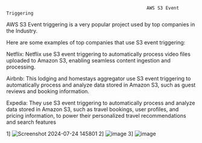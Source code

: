                                                         AWS S3 Event Triggering

AWS S3 Event triggering is a very popular project used by top companies in the Industry.

Here are some examples of top companies that use S3 event triggering:

Netflix: Netflix use S3 event triggering to automatically process video files uploaded to Amazon S3, enabling seamless content ingestion and processing.

Airbnb: This lodging and homestays aggregator use S3 event triggering to automatically process and analyze data stored in Amazon S3, such as guest reviews and booking information.

Expedia: They use S3 event triggering to automatically process and analyze data stored in Amazon S3, such as travel bookings, user profiles, and pricing information, to power their personalized travel recommendations and search features

1]
![Screenshot 2024-07-24 145801](https://github.com/user-attachments/assets/8f17cb46-167a-404a-9405-575f866154b4)
2]
![image](https://github.com/user-attachments/assets/823db740-9633-41e6-99a6-a1523ec656bc)
3]
![image](https://github.com/user-attachments/assets/2f561dc2-1908-4387-bd6b-141b1f956134)
